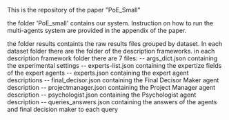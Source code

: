 This is the repository of the paper "PoE_Small"


the folder 'PoE_small' contains our system.
Instruction on how to run the multi-agents system are provided in the appendix of the paper.


the folder results containts the raw results files grouped by dataset.
In each dataset folder there are the folder of the description frameworks.
in each description framework folder there are 7 files:
-- args_dict.json containing the experimental settings
-- experts-list.json containing the expertize fields of the expert agents
-- experts.json containing the expert agent descriptions
-- final_decisor.json containing the Final Decisor Maker agent description
-- projectmanager.json containing the Project Manager agent description
-- psychologist.json containing the Psychologist agent description
-- queries_answers.json containing the answers of the agents and final decision maker to each query
  

